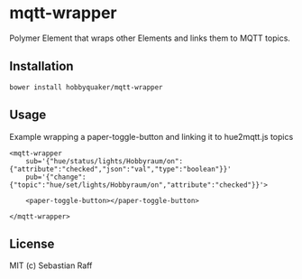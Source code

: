 # mqtt-wrapper

Polymer Element that wraps other Elements and links them to MQTT topics.


## Installation

`bower install hobbyquaker/mqtt-wrapper`


## Usage

Example wrapping a paper-toggle-button and linking it to hue2mqtt.js topics
```
<mqtt-wrapper
    sub='{"hue/status/lights/Hobbyraum/on":{"attribute":"checked","json":"val","type":"boolean"}}'
    pub='{"change":{"topic":"hue/set/lights/Hobbyraum/on","attribute":"checked"}}'>
    
    <paper-toggle-button></paper-toggle-button>
    
</mqtt-wrapper>
```


## License

MIT (c) Sebastian Raff
